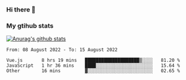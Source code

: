 ### Hi there 👋

### My gtihub stats

[![Anurag's github stats](https://github-readme-stats.vercel.app/api?username=gaozhidong)](https://github.com/gaozhidong/github-readme-stats)

<!--START_SECTION:waka-->

```text
From: 08 August 2022 - To: 15 August 2022

Vue.js       8 hrs 19 mins   ████████████████████▒░░░░   81.20 %
JavaScript   1 hr 36 mins    ████░░░░░░░░░░░░░░░░░░░░░   15.64 %
Other        16 mins         ▓░░░░░░░░░░░░░░░░░░░░░░░░   02.65 %
```

<!--END_SECTION:waka-->